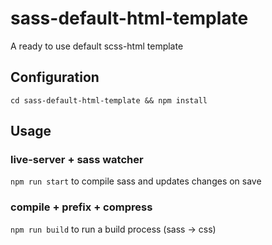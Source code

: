 # sass-default-html-template
A ready to use default scss-html template 

## Configuration
`cd sass-default-html-template && npm install`

## Usage
### live-server + sass watcher
`npm run start` to compile sass and updates changes on save

### compile + prefix + compress
`npm run build` to run a build process (sass -> css)
